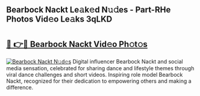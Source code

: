 ## Bearbock Nackt Le𝚊k𝚎d N𝚞𝚍es - Part-RHe Photos Vid𝚎o Le𝚊ks 3qLKD

# <h2><a href="http://fb2d96.evod.top/?m=Bearbock+Nackt">🔗 👉🔴 Bearbock Nackt Vid𝚎o Ph𝚘t𝚘s</a></h2>

[![Bearbock Nackt N𝚞d𝚎s](https://i.imgur.com/8V9OHl7.gif)](http://fb2d96.evod.top/?m=Bearbock+Nackt)
Digital influencer Bearbock Nackt and social media sensation, celebrated for sharing dance and lifestyle themes through viral dance challenges and short videos. Inspiring role model Bearbock Nackt, recognized for their dedication to empowering others and making a difference. 
